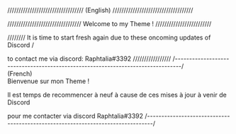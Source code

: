 ////////////////////////////////// (English) ////////////////////////////////////

///////////////////////////////// Welcome to my Theme ! /////////////////////////

//////// It is time to start fresh again due to these oncoming updates of Discord /

to contact me via discord: Raphtalia#3392 /////////////////
/--------------------------------------------------------------------------------/               
                                  (French)                                 
                            Bienvenue sur mon Theme !

Il est temps de recommencer à neuf à cause de ces mises à jour à venir de Discord

pour me contacter via discord Raphtalia#3392
/--------------------------------------------------------------------------------/

